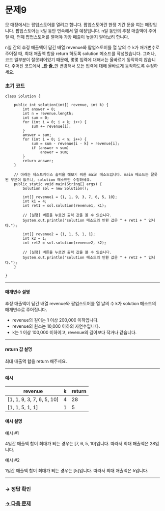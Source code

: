 # 문제9

모 매장에서는 팝업스토어를 열려고 합니다. 팝업스토어란 한정 기간 문을 여는 매장입니다. 팝업스토어는 k일 동안 연속해서 열 예정입니다. n일 동안의 추정 매출액이 주어질 때, 언제 팝업스토어를 열어야 가장 매출이 높을지 알아보려 합니다.

n일 간의 추정 매출액이 담긴 배열 revenue와 팝업스토어를 열 날의 수 k가 매개변수로 주어질 때, 최대 매출액 합을 return 하도록 solution 메소드를 작성했습니다. 그러나, 코드 일부분이 잘못되어있기 때문에, 몇몇 입력에 대해서는 올바르게 동작하지 않습니다. 주어진 코드에서 _**한 줄**_만 변경해서 모든 입력에 대해 올바르게 동작하도록 수정하세요.

### 초기 코드

```
class Solution {

    public int solution(int[] revenue, int k) {
        int answer = 0;
        int n = revenue.length;
        int sum = 0;
        for (int i = 0; i < k; i++) {
            sum += revenue[i];
        }
        answer = sum;
        for (int i = 0; i < n; i++) {
            sum = sum - revenue[i - k] + revenue[i];
            if (answer < sum)
                answer = sum;
        }
        return answer;
    }
    
    // 아래는 테스트케이스 출력을 해보기 위한 main 메소드입니다. main 메소드는 잘못된 부분이 없으니, solution 메소드만 수정하세요.
    public static void main(String[] args) {
        Solution sol = new Solution();
        
        int[] revenue1 = {1, 1, 9, 3, 7, 6, 5, 10};
        int k1 = 4;
        int ret1 = sol.solution(revenue1, k1);

        // [실행] 버튼을 누르면 출력 값을 볼 수 있습니다.
        System.out.println("solution 메소드의 반환 값은 " + ret1 + " 입니다.");

        int[] revenue2 = {1, 1, 5, 1, 1};
        int k2 = 1;
        int ret2 = sol.solution(revenue2, k2);

        // [실행] 버튼을 누르면 출력 값을 볼 수 있습니다.
        System.out.println("solution 메소드의 반환 값은 " + ret2 + " 입니다.");        
    }
    
}
```

---

#### 매개변수 설명

추정 매출액이 담긴 배열 revenue와 팝업스토어를 열 날의 수 k가 solution 메소드의 매개변수로 주어집니다.

* revenue의 길이는 1 이상 200,000 이하입니다.
* revenue의 원소는 10,000 이하의 자연수입니다.
* k는 1 이상 100,000 이하이고, revenue의 길이보다 작거나 같습니다.

---

#### return 값 설명

최대 매출액 합을 return 해주세요.

---

#### 예시

| revenue | k | return |
|----------------|---|--------|
| [1, 1, 9, 3, 7, 6, 5, 10] | 4 | 28 |
| [1, 1, 5, 1, 1] | 1 | 5 |

#### 예시 설명

예시 #1

4일간 매출액 합이 최대가 되는 경우는 [7, 6, 5, 10]입니다. 따라서 최대 매출액은 28입니다.

예시 #2

1일간 매출액 합이 최대가 되는 경우는 [5]입니다. 따라서 최대 매출액은 5입니다.

---

### → 정답 확인

### [→ 다음 문제](https://github.com/tnehf18/cosPro/blob/main/java/ex_1st_03/no_10/desc_10.md "cosPro 1급 Java 3차 10번 문제")
